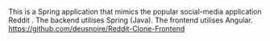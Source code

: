 This is a Spring application that mimics the popular social-media application Reddit .
The backend utilises Spring (Java).
The frontend utilises Angular. https://github.com/deusnoire/Reddit-Clone-Frontend